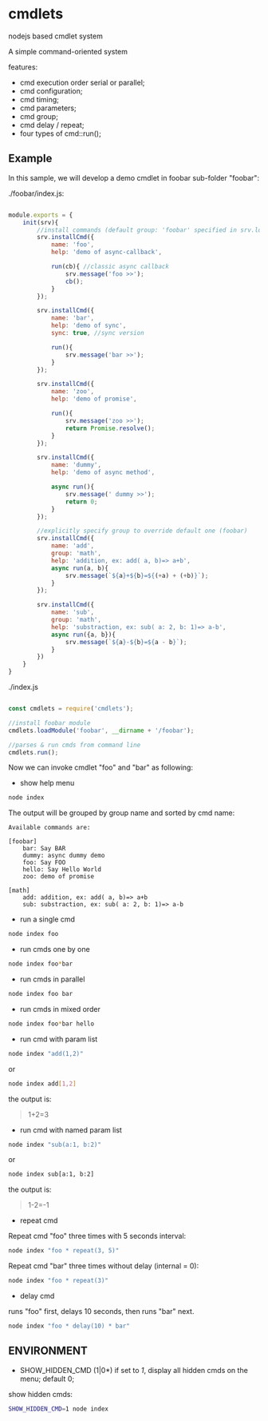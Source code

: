 cmdlets
=======

nodejs based cmdlet system

A simple command-oriented system

features:

- cmd execution order serial or parallel;
- cmd configuration;
- cmd timing;
- cmd parameters;
- cmd group;
- cmd delay / repeat;
- four types of cmd::run();

Example
-------

In this sample, we will develop a demo cmdlet in foobar sub-folder "foobar":

./foobar/index.js:

```javascript

module.exports = {
    init(srv){
        //install commands (default group: 'foobar' specified in srv.loadModule())
        srv.installCmd({
            name: 'foo',
            help: 'demo of async-callback',

            run(cb){ //classic async callback
                srv.message('foo >>');
                cb();
            }
        });

        srv.installCmd({
            name: 'bar',
            help: 'demo of sync',
            sync: true, //sync version

            run(){ 
                srv.message('bar >>');
            }
        });

        srv.installCmd({
            name: 'zoo',
            help: 'demo of promise',

            run(){
                srv.message('zoo >>');
                return Promise.resolve();
            }
        });

        srv.installCmd({
            name: 'dummy',
            help: 'demo of async method',

            async run(){
                srv.message(' dummy >>');
                return 0;
            }
        });

        //explicitly specify group to override default one (foobar)
        srv.installCmd({
            name: 'add',
            group: 'math',
            help: 'addition, ex: add( a, b)=> a+b',
            async run(a, b){
                srv.message(`${a}+${b}=${(+a) + (+b)}`);
            }
        });

        srv.installCmd({
            name: 'sub',
            group: 'math',
            help: 'substraction, ex: sub( a: 2, b: 1)=> a-b',
            async run({a, b}){
                srv.message(`${a}-${b}=${a - b}`);
            }
        })
    }
}

```

./index.js

```javascript

const cmdlets = require('cmdlets');

//install foobar module
cmdlets.loadModule('foobar', __dirname + '/foobar');

//parses & run cmds from command line
cmdlets.run();
```

Now we can invoke cmdlet "foo" and "bar" as following:

- show help menu

```bash
node index
```

The output will be grouped by group name and sorted by cmd name:

```
Available commands are:

[foobar]
    bar: Say BAR
    dummy: async dummy demo
    foo: Say FOO
    hello: Say Hello World
    zoo: demo of promise

[math]
    add: addition, ex: add( a, b)=> a+b
    sub: substraction, ex: sub( a: 2, b: 1)=> a-b
```


- run a single cmd

```bash
node index foo
```

- run cmds one by one

```bash
node index foo*bar
```

- run cmds in parallel

```bash
node index foo bar
```

- run cmds in mixed order

```bash
node index foo*bar hello
```

- run cmd with param list

```bash
node index "add(1,2)"
```

or

```bash
node index add[1,2]
```

the output is:

> 1+2=3

- run cmd with named param list

```bash
node index "sub(a:1, b:2)"
```

or

```bash
node index sub[a:1, b:2]
```

the output is:

> 1-2=-1

- repeat cmd

Repeat cmd "foo" three times with 5 seconds interval:

```bash
node index "foo * repeat(3, 5)"
```

Repeat cmd "bar" three times without delay (internal = 0):

```bash
node index "foo * repeat(3)"
```

- delay cmd

runs "foo" first, delays 10 seconds, then runs "bar" next.

```bash
node index "foo * delay(10) * bar"
```


ENVIRONMENT
-----------

- SHOW_HIDDEN_CMD (1|0*)
  if set to *1*, display all hidden cmds on the menu; default 0;

show hidden cmds:

```bash
SHOW_HIDDEN_CMD=1 node index
```